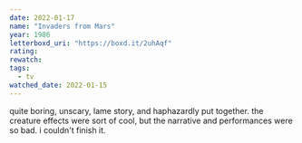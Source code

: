 ```yaml
---
date: 2022-01-17
name: "Invaders from Mars"
year: 1986
letterboxd_uri: "https://boxd.it/2uhAqf"
rating: 
rewatch: 
tags:
  - tv
watched_date: 2022-01-15
---
```


quite boring, unscary, lame story, and haphazardly put together. the creature effects were sort of cool, but the narrative and performances were so bad. i couldn't finish it.
